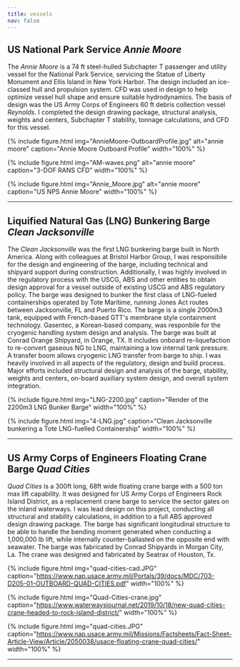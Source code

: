 ```yaml
---
title: vessels
nav: false
---
```


## US National Park Service *Annie Moore* 

The *Annie Moore* is a 74 ft steel-hulled Subchapter T passenger and utility vessel for the National Park Service, servicing the Statue of Liberty Monument and Ellis Island in New York Harbor. The design included an ice-classed hull and propulsion system. CFD was used in design to help optimize vessel hull shape and ensure suitable hydrodynamics. The basis of design was the US Army Corps of Engineers 60 ft debris collection vessel *Reynolds*. I completed the design drawing package, structural analysis, weights and centers, Subchapter T stability, tonnage calculations, and CFD for this vessel.

{% include figure.html img="AnnieMoore-OutboardProfile.jpg" alt="annie moore" caption="Annie Moore Outboard Profile" width="100%" %}

{% include figure.html img="AM-waves.png" alt="annie moore" caption="3-DOF RANS CFD" width="100%" %}

{% include figure.html img="Annie_Moore.jpg" alt="annie moore" caption="US NPS Annie Moore" width="100%" %}

------

## Liquified Natural Gas (LNG) Bunkering Barge *Clean Jacksonville* 

The *Clean Jacksonville* was the first LNG bunkering barge built in North America. Along with colleagues at Bristol Harbor Group, I was responsibile for the design and engineering of the barge, including technical and shipyard support during construction. Additionally, I was highly involved in the regulatory process with the USCG, ABS and other entities to obtain design approval for a vessel outside of existing USCG and ABS regulatory policy. The barge was designed to bunker the first class of LNG-fueled containerships operated by Tote Maritime, running Jones Act routes between Jacksonville, FL and Puerto Rico. The barge is a single 2000m3 tank, equipped with French-based GTT's membrane style containment technology. Gasentec, a Korean-based company, was responbile for the cryogenic handling system design and analysis. The barge was built at Conrad Orange Shipyard, in Orange, TX. It includes onboard re-liquefaction to re-convert gaseous NG to LNG, maintaining a low internal tank pressure. A transfer boom allows cryogenic LNG transfer from barge to ship. I was heavily involved in all aspects of the regulatory, design and build process. Major efforts included structural design and analysis of the barge, stability, weights and centers, on-board auxiliary system design, and overall system integration.

{% include figure.html img="LNG-2200.jpg" caption="Render of the 2200m3 LNG Bunker Barge" width="100%" %}

{% include figure.html img="4-LNG.jpg" caption="Clean Jacksonville bunkering a Tote LNG-fuelled Containership" width="100%" %}

-------

## US Army Corps of Engineers Floating Crane Barge *Quad Cities* 

*Quad Cities* is a 300ft long, 68ft wide floating crane barge with a 500 ton max lift capability. It was designed for US Army Corps of Engineers Rock Island District, as a replacement crane barge to service the sector gates on the inland waterways. I was lead design on this project, conducting all structural and stability calculations, in addition to a full ABS approved design drawing package. The barge has significant longitudinal structure to be able to handle the bending moment generated when conducting a 1,000,000 lb lift, while internally counter-ballasted on the opposite end with seawater. The barge was fabricated by Conrad Shipyards in Morgan City, La. The crane was designed and fabricated by Seatrax of Houston, Tx.

{% include figure.html img="quad-cities-cad.JPG" caption="https://www.nap.usace.army.mil/Portals/39/docs/MDC/703-D205-01-OUTBOARD-QUAD-CITIES.pdf" width="100%" %}

{% include figure.html img="Quad-Cities-crane.jpg" caption="https://www.waterwaysjournal.net/2019/10/18/new-quad-cities-crane-headed-to-rock-island-district/" width="100%" %}

{% include figure.html img="quad-cities.JPG" caption="https://www.nap.usace.army.mil/Missions/Factsheets/Fact-Sheet-Article-View/Article/2050038/usace-floating-crane-quad-cities/" width="100%" %}

-------

